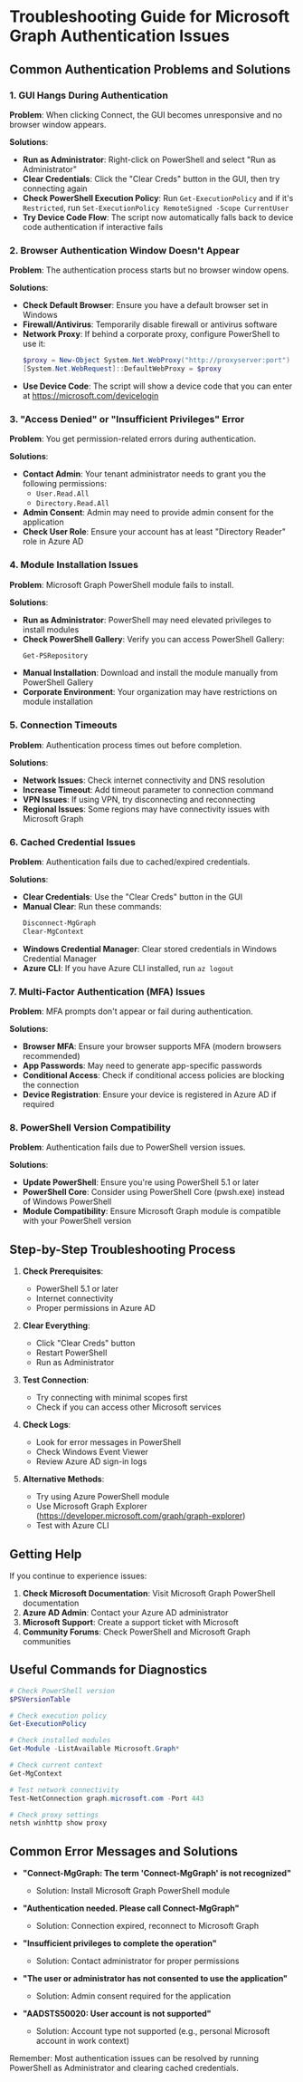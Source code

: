 # Troubleshooting Guide for Microsoft Graph Authentication Issues

## Common Authentication Problems and Solutions

### 1. GUI Hangs During Authentication
**Problem**: When clicking Connect, the GUI becomes unresponsive and no browser window appears.

**Solutions**:
- **Run as Administrator**: Right-click on PowerShell and select "Run as Administrator"
- **Clear Credentials**: Click the "Clear Creds" button in the GUI, then try connecting again
- **Check PowerShell Execution Policy**: Run `Get-ExecutionPolicy` and if it's `Restricted`, run `Set-ExecutionPolicy RemoteSigned -Scope CurrentUser`
- **Try Device Code Flow**: The script now automatically falls back to device code authentication if interactive fails

### 2. Browser Authentication Window Doesn't Appear
**Problem**: The authentication process starts but no browser window opens.

**Solutions**:
- **Check Default Browser**: Ensure you have a default browser set in Windows
- **Firewall/Antivirus**: Temporarily disable firewall or antivirus software
- **Network Proxy**: If behind a corporate proxy, configure PowerShell to use it:
  ```powershell
  $proxy = New-Object System.Net.WebProxy("http://proxyserver:port")
  [System.Net.WebRequest]::DefaultWebProxy = $proxy
  ```
- **Use Device Code**: The script will show a device code that you can enter at https://microsoft.com/devicelogin

### 3. "Access Denied" or "Insufficient Privileges" Error
**Problem**: You get permission-related errors during authentication.

**Solutions**:
- **Contact Admin**: Your tenant administrator needs to grant you the following permissions:
  - `User.Read.All`
  - `Directory.Read.All`
- **Admin Consent**: Admin may need to provide admin consent for the application
- **Check User Role**: Ensure your account has at least "Directory Reader" role in Azure AD

### 4. Module Installation Issues
**Problem**: Microsoft Graph PowerShell module fails to install.

**Solutions**:
- **Run as Administrator**: PowerShell may need elevated privileges to install modules
- **Check PowerShell Gallery**: Verify you can access PowerShell Gallery:
  ```powershell
  Get-PSRepository
  ```
- **Manual Installation**: Download and install the module manually from PowerShell Gallery
- **Corporate Environment**: Your organization may have restrictions on module installation

### 5. Connection Timeouts
**Problem**: Authentication process times out before completion.

**Solutions**:
- **Network Issues**: Check internet connectivity and DNS resolution
- **Increase Timeout**: Add timeout parameter to connection command
- **VPN Issues**: If using VPN, try disconnecting and reconnecting
- **Regional Issues**: Some regions may have connectivity issues with Microsoft Graph

### 6. Cached Credential Issues
**Problem**: Authentication fails due to cached/expired credentials.

**Solutions**:
- **Clear Credentials**: Use the "Clear Creds" button in the GUI
- **Manual Clear**: Run these commands:
  ```powershell
  Disconnect-MgGraph
  Clear-MgContext
  ```
- **Windows Credential Manager**: Clear stored credentials in Windows Credential Manager
- **Azure CLI**: If you have Azure CLI installed, run `az logout`

### 7. Multi-Factor Authentication (MFA) Issues
**Problem**: MFA prompts don't appear or fail during authentication.

**Solutions**:
- **Browser MFA**: Ensure your browser supports MFA (modern browsers recommended)
- **App Passwords**: May need to generate app-specific passwords
- **Conditional Access**: Check if conditional access policies are blocking the connection
- **Device Registration**: Ensure your device is registered in Azure AD if required

### 8. PowerShell Version Compatibility
**Problem**: Authentication fails due to PowerShell version issues.

**Solutions**:
- **Update PowerShell**: Ensure you're using PowerShell 5.1 or later
- **PowerShell Core**: Consider using PowerShell Core (pwsh.exe) instead of Windows PowerShell
- **Module Compatibility**: Ensure Microsoft Graph module is compatible with your PowerShell version

## Step-by-Step Troubleshooting Process

1. **Check Prerequisites**:
   - PowerShell 5.1 or later
   - Internet connectivity
   - Proper permissions in Azure AD

2. **Clear Everything**:
   - Click "Clear Creds" button
   - Restart PowerShell
   - Run as Administrator

3. **Test Connection**:
   - Try connecting with minimal scopes first
   - Check if you can access other Microsoft services

4. **Check Logs**:
   - Look for error messages in PowerShell
   - Check Windows Event Viewer
   - Review Azure AD sign-in logs

5. **Alternative Methods**:
   - Try using Azure PowerShell module
   - Use Microsoft Graph Explorer (https://developer.microsoft.com/graph/graph-explorer)
   - Test with Azure CLI

## Getting Help

If you continue to experience issues:

1. **Check Microsoft Documentation**: Visit Microsoft Graph PowerShell documentation
2. **Azure AD Admin**: Contact your Azure AD administrator
3. **Microsoft Support**: Create a support ticket with Microsoft
4. **Community Forums**: Check PowerShell and Microsoft Graph communities

## Useful Commands for Diagnostics

```powershell
# Check PowerShell version
$PSVersionTable

# Check execution policy
Get-ExecutionPolicy

# Check installed modules
Get-Module -ListAvailable Microsoft.Graph*

# Check current context
Get-MgContext

# Test network connectivity
Test-NetConnection graph.microsoft.com -Port 443

# Check proxy settings
netsh winhttp show proxy
```

## Common Error Messages and Solutions

- **"Connect-MgGraph: The term 'Connect-MgGraph' is not recognized"**
  - Solution: Install Microsoft Graph PowerShell module

- **"Authentication needed. Please call Connect-MgGraph"**
  - Solution: Connection expired, reconnect to Microsoft Graph

- **"Insufficient privileges to complete the operation"**
  - Solution: Contact administrator for proper permissions

- **"The user or administrator has not consented to use the application"**
  - Solution: Admin consent required for the application

- **"AADSTS50020: User account is not supported"**
  - Solution: Account type not supported (e.g., personal Microsoft account in work context)

Remember: Most authentication issues can be resolved by running PowerShell as Administrator and clearing cached credentials.
